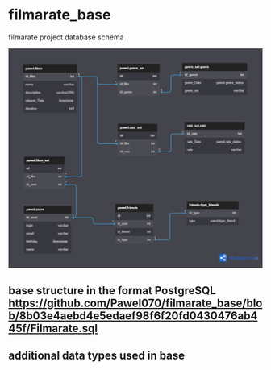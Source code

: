 # filmarate_base
filmarate project database schema

<picture>
  <source media="(prefers-color-scheme: dark)" srcset="https://github.com/Pawel070/filmarate_base/blob/26338744065d38f187ae6c1ff92725aeaa349933/Filmarate_dark.png">
  <source media="(prefers-color-scheme: light)" srcset="https://github.com/Pawel070/filmarate_base/blob/67fe623dd959771fccace54e922b89ebb0d31ee4/Filmarate_light.png">
  <img alt="Filmarate project database schema" src="https://github.com/Pawel070/filmarate_base/blob/eb937f2ce7e967a10b9c7db34a2471fed5c6edfb/Filmarate.png">
</picture>

## base structure in the format PostgreSQL https://github.com/Pawel070/filmarate_base/blob/8b03e4aebd4e5edaef98f6f20fd0430476ab445f/Filmarate.sql
## additional data types used in base

<!-- Enum pawel.genre_status {               -->
<!-- COMEDY                                  -->
<!-- DRAMA                                   -->
<!-- CARTOON                                 -->
<!-- TRILLER                                 -->
<!-- DOCUMENTARY                             -->
<!-- HITMAN                                  -->
<!-- }                                       -->

<!-- Enum pawel.rate_status {                -->
<!-- G                                       -->
<!-- PG                                      -->
<!-- PG14                                    -->
<!-- R                                       -->
<!-- NC17                                    -->
<!-- }                                       -->

<!-- Enum ecommerce.products_status {        -->
<!-- out_of_stock                            -->
<!-- in_stock                                -->
<!-- running_low [note: "less than 20"]      -->
<!-- }                                       -->
